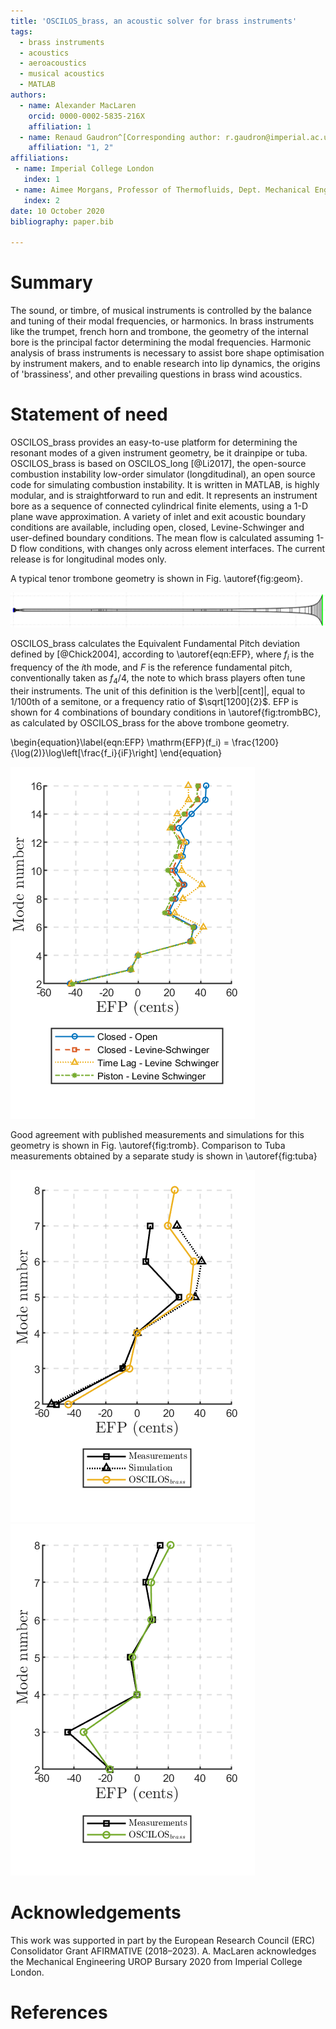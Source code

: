 ```yaml
---
title: 'OSCILOS_brass, an acoustic solver for brass instruments'
tags:
  - brass instruments
  - acoustics
  - aeroacoustics
  - musical acoustics
  - MATLAB
authors:
  - name: Alexander MacLaren
    orcid: 0000-0002-5835-216X
    affiliation: 1
  - name: Renaud Gaudron^[Corresponding author: r.gaudron@imperial.ac.uk]
    affiliation: "1, 2"
affiliations:
 - name: Imperial College London
   index: 1
 - name: Aimee Morgans, Professor of Thermofluids, Dept. Mechanical Engineering, Imperial College London
   index: 2
date: 10 October 2020
bibliography: paper.bib

---
```


# Summary

 The sound, or timbre, of musical instruments is controlled by the 
 balance and tuning of their modal frequencies, or harmonics. In brass 
 instruments like the trumpet, french horn and trombone, the geometry 
 of the internal bore is the principal factor determining the modal 
 frequencies. Harmonic analysis of brass instruments is necessary to 
 assist bore shape optimisation by instrument makers, and to enable 
 research into lip dynamics, the origins of 'brassiness', and other 
 prevailing questions in brass wind acoustics. 


# Statement of need

OSCILOS_brass provides an easy-to-use platform for determining the 
resonant modes of a given instrument geometry, be it drainpipe or tuba. OSCILOS_brass is based on 
OSCILOS_long [@Li2017], the open-source combustion instability low-order 
simulator (longditudinal), an open source code for simulating 
combustion instability. It is written in MATLAB, is highly modular, and 
is straightforward to run and edit. It represents an instrument bore as 
a sequence of connected cylindrical finite elements, using a 1-D plane wave approximation. A variety of inlet and exit acoustic 
boundary conditions are available, including open, closed, 
Levine-Schwinger and user-defined boundary conditions. The mean flow is 
calculated assuming 1-D flow conditions, with changes only 
across element interfaces. The current release is for longitudinal 
modes only.

A typical tenor trombone geometry is shown in Fig. \autoref{fig:geom}.

![Trombone bore profile from [@Bilbao2013] as represented by OSCILOS_brass\label{fig:geom}](figures/TromboneGeometry.png)

OSCILOS_brass calculates the Equivalent Fundamental Pitch deviation 
defined by [@Chick2004], according to \autoref{eqn:EFP}, where 
$f_i$ is the frequency of the $i$th mode, and $F$ is the reference 
fundamental pitch, conventionally taken as $f_4/4$, the note to which 
brass players often tune their instruments. The unit of this definition 
is the \verb|[cent]|, equal to $1/100$th of a semitone, or a frequency 
ratio of $\sqrt[1200]{2}$. EFP is shown for 4 combinations of boundary 
conditions in \autoref{fig:trombBC}, as calculated by OSCILOS_brass for 
the above trombone geometry.

\begin{equation}\label{eqn:EFP}
	\mathrm{EFP}(f_i) = \frac{1200}{\log(2)}\log\left[\frac{f_i}{iF}\right]
\end{equation}

![EFP output by OSCILOS_brass for 4 sets of boundary conditions applied to the trombone geometry from [@Bilbao2013]](figures/TromboneBCsEFP.png)

Good agreement with published measurements and simulations for this geometry is shown in Fig. \autoref{fig:tromb}. Comparison to Tuba measurements obtained by a separate study is shown in \autoref{fig:tuba}

![OSCILOS_brass EFP comparison to results for trombone geometry from [@Bilbao2013]\label{fig:tromb}](figures/TromboneEFP.png)
![OSCILOS_brass EFP comparison to results for tuba geometry from [@Norman2013]\label{fig:tuba}](figures/TubaEFP.png)

# Acknowledgements

This work was supported in part by the European Research Council (ERC) 
Consolidator Grant AFIRMATIVE (2018–2023). A. MacLaren acknowledges the 
Mechanical Engineering UROP Bursary 2020 from Imperial College London.

# References

